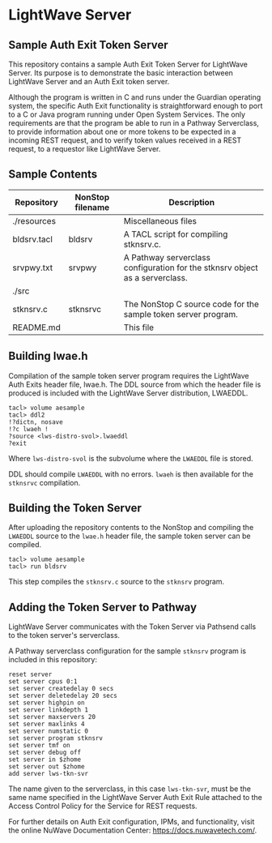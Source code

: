 # LightWave Server

## Sample Auth Exit Token Server

This repository contains a sample Auth Exit Token Server for LightWave Server. Its purpose is to demonstrate the basic interaction between LightWave Server and an Auth Exit token server.

Although the program is written in C and runs under the Guardian operating system, the specific Auth Exit functionality is straightforward enough to port to a C or Java program running under Open System Services. The only requirements are that the program be able to run in a Pathway Serverclass, to provide information about one or more tokens to be expected in a incoming REST request, and to verify token values received in a REST request, to a requestor like LightWave Server.

## Sample Contents

| Repository | NonStop filename | Description |
| --- | --- | --- |
| ./resources |  | Miscellaneous files |
| bldsrv.tacl | bldsrv | A TACL script for compiling stknsrv.c. |
| srvpwy.txt | srvpwy | A Pathway serverclass configuration for the stknsrv object as a serverclass. |
| ./src |  |  |
| stknsrv.c | stknsrvc | The NonStop C source code for the sample token server program. |
| README.md |  | This file |

## Building lwae.h

Compilation of the sample token server program requires the LightWave Auth Exits header file, lwae.h. The DDL source from which the header file is produced is included with the LightWave Server distribution, LWAEDDL.

``` tacl
tacl> volume aesample
tacl> ddl2
!?dictn, nosave
!?c lwaeh !
?source <lws-distro-svol>.lwaeddl
?exit
```

Where ```lws-distro-svol``` is the subvolume where the ```LWAEDDL``` file is stored.

DDL should compile ```LWAEDDL``` with no errors. ```lwaeh``` is then available for the ```stknsrvc``` compilation.

## Building the Token Server

After uploading the repository contents to the NonStop and compiling the ```LWAEDDL``` source to the ```lwae.h``` header file, the sample token server can be compiled.

``` tacl
tacl> volume aesample
tacl> run bldsrv
```

This step compiles the ```stknsrv.c``` source to the ```stknsrv``` program.

## Adding the Token Server to Pathway

LightWave Server communicates with the Token Server via Pathsend calls to the token server's serverclass.

A Pathway serverclass configuration for the sample ```stknsrv``` program is included in this repository:

``` pathcom
reset server
set server cpus 0:1
set server createdelay 0 secs
set server deletedelay 20 secs
set server highpin on
set server linkdepth 1
set server maxservers 20
set server maxlinks 4
set server numstatic 0
set server program stknsrv
set server tmf on
set server debug off
set server in $zhome
set server out $zhome
add server lws-tkn-svr
```

The name given to the serverclass, in this case ```lws-tkn-svr```, must be the same name specified in the LightWave Server Auth Exit Rule attached to the Access Control Policy for the Service for REST requests.

For further details on Auth Exit configuration, IPMs, and functionality, visit the online NuWave Documentation Center: https://docs.nuwavetech.com/.
